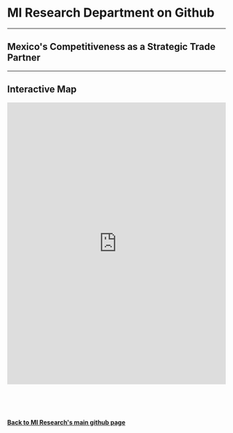 <br><br>
<head>
 
<meta name="twitter:title" content="Best Performing Cities">

<meta property="og:title" content="Best Performing Cities">
<meta property="og:url" content="https://miresearch.github.io/Best-Performing-Cities/">

 </head>


<H1><b>MI Research Department on Github </b></H1>  <Hr>
<H2><b>Mexico's Competitiveness as a Strategic Trade Partner</b></H2>  <Hr>

<H2>Interactive Map</H2> 
 
 <iframe src="https://public.tableau.com/views/MexicoRegional-Final/Exports-Dash?:showVizHome=no&:embed=true"  width="100%" height="650" frameborder="0"></iframe>
  <Br>
 
      
 <Br>

<Br><Br>
  
<a href=" https://miresearch.github.io/About/" target="_blank"> <b>Back to MI Research's main github page</b>  </a>
<br>
<br>
<Bh>  
<br>
<br>
<Bh>



